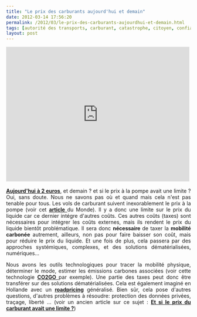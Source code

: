 ```yaml
---
title: "Le prix des carburants aujourd'hui et demain"
date: 2012-03-14 17:56:20
permalink: /2012/03/le-prix-des-carburants-aujourdhui-et-demain.html
tags: [autorité des transports, carburant, catastrophe, citoyen, confiance, externalité, prix carburant]
layout: post
---
```


<p><iframe frameborder="0" height="367" src="http://api.dmcloud.net/player/embed/4e7343f894a6f677b10006b4/4f605df594a6f635620006bb/10b396d8d8ba4d9e8e1161adbd75c01c?wmode=transparent" width="500"></iframe> </p> <p style="text-align: justify;"><a href="http://www.francetv.fr/info/ce-que-cache-la-flambee-des-prix-de-l-essence_72377.html" target="_blank"><strong>Aujourd'hui à 2 euros</strong></a>, et demain ? et si le prix à la pompe avait une limite ? Oui, sans doute. Nous ne savons pas où et quand mais cela n'est pas tenable pour tous. Les vols de carburant suivent inexorablement le prix à la pompe (voir cet <a href="http://www.lemonde.fr/economie/article/2012/03/10/essence-les-prix-s-envolent-les-vols-aussi_1655696_3234.html#ens_id=1655754" target="_blank"><strong>article </strong></a>du Monde). Il y a donc une limite sur le prix du liquide car ce dernier intégre d'autres coûts. Ces autres coûts (taxes) sont nécessaires pour intégrer les coûts externes, mais ils rendent le prix du liquide bientôt problématique. Il sera donc <strong>nécessaire </strong>de taxer la <strong>mobilité carbonée</strong> autrement, ailleurs, non pas pour faire baisser son coût, mais pour réduire le prix du liquide. Et une fois de plus, cela passera par des approches systémiques, complexes, et des solutions dématérialisées, numériques...</p>   <!--more-->   <p style="text-align: justify;">Nous avons les outils technologiques pour tracer la mobilité physique, déterminer le mode, estimer les émissions carbones associées (voir cette technologie <a href="https://gabrielplassat.github.io/transportsdufutur/2011/01/le-mit-developpe-un-outil-co2go-qui-estime-sans-aucune-action-de-la-personne-ses-emissions-de-co2-liees-a-ces-deplacem.html" target="_blank"><strong>CO2GO </strong></a>par exemple). Une partie des taxes peut donc être transférer sur des solutions dématérialisées. Cela est également imaginé en Hollande avec un <a href="https://gabrielplassat.github.io/transportsdufutur/2009/12/la-hollande-franchit-une-etape-majeure-en-matiere-de-mobilite-individuelle.html" target="_blank"><strong>roadpricing</strong></a> généralisé. Bien sûr, cela pose d'autres questions, d'autres problèmes à résoudre: protection des données privées, traçage, liberté ... (voir un ancien article sur ce sujet : <a href="https://gabrielplassat.github.io/transportsdufutur/2009/11/le-prix-du-carburant-a-la-pompe-atil-une-limite.html" target="_blank"><strong>Et si le prix du carburant avait une limite ?</strong></a>)</p>
